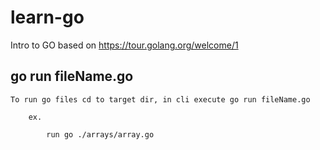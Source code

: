 # learn-go

Intro to GO based on https://tour.golang.org/welcome/1

## go run fileName.go

    To run go files cd to target dir, in cli execute go run fileName.go
    
        ex. 
            
            run go ./arrays/array.go
